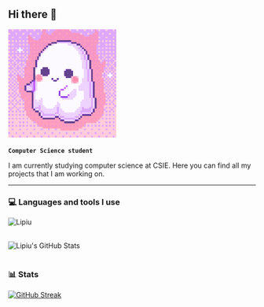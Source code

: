 ## Hi there 👋

![That's literally me](images/img.gif)

**`Computer Science student`**

I am currently studying computer science at CSIE.
Here you can find all my projects that I am working on.

---

### 💻 Languages and tools I use

<div align="left">
  <img src="https://github-readme-stats.vercel.app/api/top-langs?username=Lipiu&show_icons=true&locale=en&layout=compact&theme=midnight-purple" alt="Lipiu" />
</div>
<br />

![Lipiu's GitHub Stats](https://github-readme-stats.vercel.app/api?username=Lipiu&show_icons=true&theme=midnight-purple)

#

### 📊 Stats

[![GitHub Streak](https://github-readme-streak-stats.herokuapp.com?user=Rosu%20Liviu&theme=violet-dark)](https://git.io/streak-stats)

<!--![Lipiu's GitHub Stats](https://github-readme-stats.vercel.app/api?username=Lipiu&show_icons=true&theme=violet-dark)
<!--
**Lipiu/Lipiu** is a ✨ _special_ ✨ repository because its `README.md` (this file) appears on your GitHub profile.

Here are some ideas to get you started:

- 🔭 I’m currently working on ...
- 🌱 I’m currently learning ...
- 👯 I’m looking to collaborate on ...
- 🤔 I’m looking for help with ...
- 💬 Ask me about ...
- 📫 How to reach me: ...
- 😄 Pronouns: ...
- ⚡ Fun fact: ...
-->
